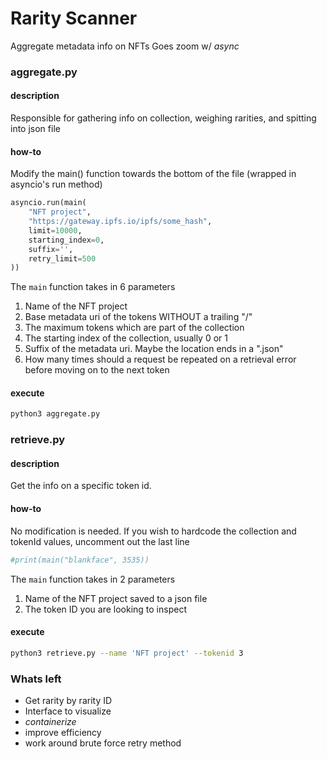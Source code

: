 # Rarity Scanner

Aggregate metadata info on NFTs
Goes zoom w/ _async_

### aggregate.py

#### description

Responsible for gathering info on collection, weighing rarities, and spitting into json file

#### how-to

Modify the main() function towards the bottom of the file (wrapped in asyncio's run method)

```py
asyncio.run(main(
    "NFT project",
    "https://gateway.ipfs.io/ipfs/some_hash",
    limit=10000,
    starting_index=0,
    suffix='',
    retry_limit=500
))
```

The `main` function takes in 6 parameters

1. Name of the NFT project
2. Base metadata uri of the tokens WITHOUT a trailing "/"
3. The maximum tokens which are part of the collection
4. The starting index of the collection, usually 0 or 1
5. Suffix of the metadata uri. Maybe the location ends in a ".json"
6. How many times should a request be repeated on a retrieval error before moving on to the next token

#### execute

```sh
python3 aggregate.py
```

### retrieve.py

#### description

Get the info on a specific token id.

#### how-to

No modification is needed. If you wish to hardcode the collection and tokenId values, uncomment out the last line

```py
#print(main("blankface", 3535))
```

The `main` function takes in 2 parameters

1. Name of the NFT project saved to a json file
2. The token ID you are looking to inspect

#### execute

```sh
python3 retrieve.py --name 'NFT project' --tokenid 3
```

### Whats left

-   Get rarity by rarity ID
-   Interface to visualize
-   _containerize_
-   improve efficiency
-   work around brute force retry method
